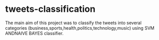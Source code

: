tweets-classification
=====================

The main aim of this project was to classify  the tweets into several categories (business,sports,health,politics,technology,music) using SVM ANDNAIVE BAYES classifier.
